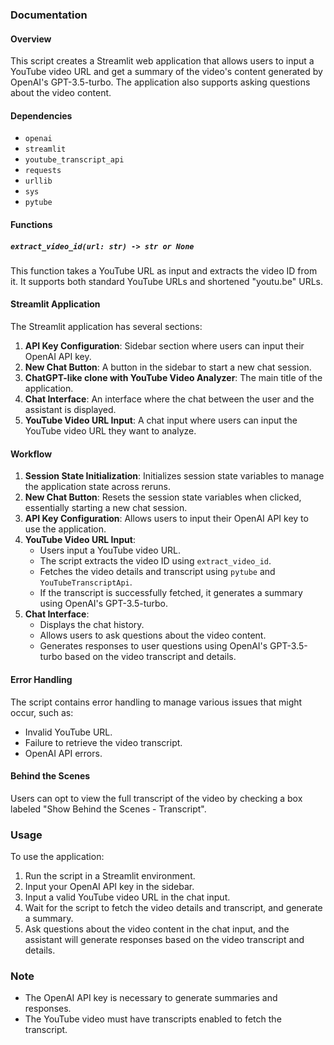 ### Documentation

#### Overview

This script creates a Streamlit web application that allows users to input a YouTube video URL and get a summary of the video's content generated by OpenAI's GPT-3.5-turbo. The application also supports asking questions about the video content.

#### Dependencies

- `openai`
- `streamlit`
- `youtube_transcript_api`
- `requests`
- `urllib`
- `sys`
- `pytube`

#### Functions

##### `extract_video_id(url: str) -> str or None`

This function takes a YouTube URL as input and extracts the video ID from it. It supports both standard YouTube URLs and shortened "youtu.be" URLs.

#### Streamlit Application

The Streamlit application has several sections:

1. **API Key Configuration**: Sidebar section where users can input their OpenAI API key.
2. **New Chat Button**: A button in the sidebar to start a new chat session.
3. **ChatGPT-like clone with YouTube Video Analyzer**: The main title of the application.
4. **Chat Interface**: An interface where the chat between the user and the assistant is displayed.
5. **YouTube Video URL Input**: A chat input where users can input the YouTube video URL they want to analyze.

#### Workflow

1. **Session State Initialization**: Initializes session state variables to manage the application state across reruns.
2. **New Chat Button**: Resets the session state variables when clicked, essentially starting a new chat session.
3. **API Key Configuration**: Allows users to input their OpenAI API key to use the application.
4. **YouTube Video URL Input**:
   - Users input a YouTube video URL.
   - The script extracts the video ID using `extract_video_id`.
   - Fetches the video details and transcript using `pytube` and `YouTubeTranscriptApi`.
   - If the transcript is successfully fetched, it generates a summary using OpenAI's GPT-3.5-turbo.
5. **Chat Interface**:
   - Displays the chat history.
   - Allows users to ask questions about the video content.
   - Generates responses to user questions using OpenAI's GPT-3.5-turbo based on the video transcript and details.

#### Error Handling

The script contains error handling to manage various issues that might occur, such as:
- Invalid YouTube URL.
- Failure to retrieve the video transcript.
- OpenAI API errors.

#### Behind the Scenes

Users can opt to view the full transcript of the video by checking a box labeled "Show Behind the Scenes - Transcript".

### Usage

To use the application:
1. Run the script in a Streamlit environment.
2. Input your OpenAI API key in the sidebar.
3. Input a valid YouTube video URL in the chat input.
4. Wait for the script to fetch the video details and transcript, and generate a summary.
5. Ask questions about the video content in the chat input, and the assistant will generate responses based on the video transcript and details.

### Note

- The OpenAI API key is necessary to generate summaries and responses.
- The YouTube video must have transcripts enabled to fetch the transcript.
